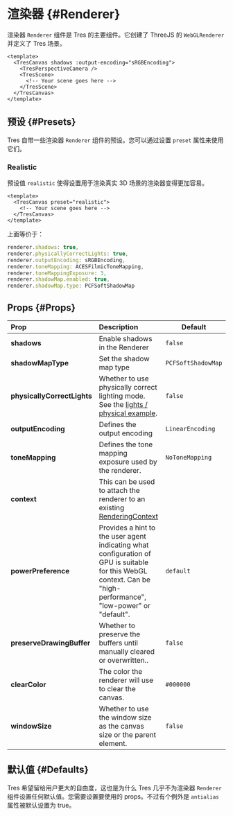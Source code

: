 # 渲染器 {#Renderer}

渲染器 `Renderer` 组件是 Tres 的主要组件。它创建了 ThreeJS 的 `WebGLRenderer` 并定义了 Tres 场景。

```vue{2,7}
<template>
  <TresCanvas shadows :output-encoding="sRGBEncoding">
    <TresPerspectiveCamera />
    <TresScene>
      <!-- Your scene goes here -->
    </TresScene>
  </TresCanvas>
</template>
```

## 预设 <Badge warning text="v1.7.0+" /> {#Presets}

Tres 自带一些渲染器 `Renderer` 组件的预设。您可以通过设置 `preset` 属性来使用它们。

### Realistic

预设值 `realistic` 使得设置用于渲染真实 3D 场景的渲染器变得更加容易。

```vue
<template>
  <TresCanvas preset="realistic">
    <!-- Your scene goes here -->
  </TresCanvas>
</template>
```

上面等价于：

```ts
renderer.shadows: true,
renderer.physicallyCorrectLights: true,
renderer.outputEncoding: sRGBEncoding,
renderer.toneMapping: ACESFilmicToneMapping,
renderer.toneMappingExposure: 3,
renderer.shadowMap.enabled: true,
renderer.shadowMap.type: PCFSoftShadowMap
```

## Props {#Props}

| Prop                        | Description                                                                                                                                                     | Default            |
| :-------------------------- | :-------------------------------------------------------------------------------------------------------------------------------------------------------------- | ------------------ |
| **shadows**                 | Enable shadows in the Renderer                                                                                                                                  | `false`            |
| **shadowMapType**           | Set the shadow map type                                                                                                                                         | `PCFSoftShadowMap` |
| **physicallyCorrectLights** | Whether to use physically correct lighting mode. See the [lights / physical example](https://threejs.org/examples/#webgl_lights_physical).                      | `false`            |
| **outputEncoding**          | Defines the output encoding                                                                                                                                     | `LinearEncoding`   |
| **toneMapping**             | Defines the tone mapping exposure used by the renderer.                                                                                                         | `NoToneMapping`    |
| **context**                 | This can be used to attach the renderer to an existing [RenderingContext](https://developer.mozilla.org/en-US/docs/Web/API/WebGLRenderingContext)               |                    |
| **powerPreference**         | Provides a hint to the user agent indicating what configuration of GPU is suitable for this WebGL context. Can be "high-performance", "low-power" or "default". | `default`          |
| **preserveDrawingBuffer**   | Whether to preserve the buffers until manually cleared or overwritten..                                                                                         | `false`            |
| **clearColor**              | The color the renderer will use to clear the canvas.                                                                                                            | `#000000`          |
| **windowSize**              | Whether to use the window size as the canvas size or the parent element.                                                                                        | `false`            |

## 默认值 {#Defaults}

Tres 希望留给用户更大的自由度，这也是为什么 Tres 几乎不为渲染器 `Renderer` 组件设置任何默认值。您需要设置要使用的 props。不过有个例外是 `antialias` 属性被默认设置为 true。
